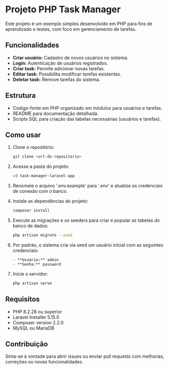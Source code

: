 # Projeto PHP Task Manager

Este projeto é um exemplo simples desenvolvido em PHP para fins de aprendizado e testes, com foco em gerenciamento de tarefas.

## Funcionalidades

-   **Criar usuário:** Cadastro de novos usuários no sistema.
-   **Login:** Autenticação de usuários registrados.
-   **Criar task:** Permite adicionar novas tarefas.
-   **Editar task:** Possibilita modificar tarefas existentes.
-   **Deletar task:** Remove tarefas do sistema.

## Estrutura

-   Código-fonte em PHP organizado em módulos para usuários e tarefas.
-   README para documentação detalhada.
-   Scripts SQL para criação das tabelas necessárias (usuários e tarefas).

## Como usar

1.  Clone o repositório:
    ```bash
    git clone <url-do-repositorio>
    ```
2.  Acesse a pasta do projeto:

    ```bash
    cd task-manager-laravel-app
    ```

3.  Renomeie o arquivo '.env.example' para '.env' e atualize as credenciais de conexão com o banco.

4.  Instale as dependências do projeto:

    ```bash
    composer install
    ```

5.  Execute as migrações e os seeders para criar e popular as tabelas do banco de dados:

    ```bash
    php artisan migrate --seed
    ```

6.  Por padrão, o sistema cria via seed um usuário inicial com as seguintes credenciais:

        - **Usuário:** admin
        - **Senha:** password

7.  Inicie o servidor:
    ```bash
    php artisan serve
    ```

## Requisitos

-   PHP 8.2.28 ou superior
-   Laravel Installer 5.15.0
-   Composer version 2.2.0
-   MySQL ou MariaDB

## Contribuição

Sinta-se à vontade para abrir issues ou enviar pull requests com melhorias, correções ou novas funcionalidades.

